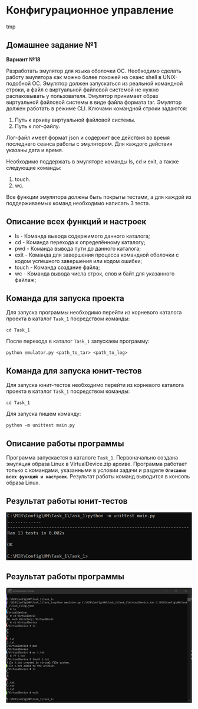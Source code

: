 
# Конфигурационное управление
tmp
## Домашнее задание №1

**Вариант №18**

Разработать эмулятор для языка оболочки ОС. Необходимо сделать работу
эмулятора как можно более похожей на сеанс shell в UNIX-подобной ОС.
Эмулятор должен запускаться из реальной командной строки, а файл с
виртуальной файловой системой не нужно распаковывать у пользователя.
Эмулятор принимает образ виртуальной файловой системы в виде файла формата
tar. Эмулятор должен работать в режиме CLI.
Ключами командной строки задаются:
1. Путь к архиву виртуальной файловой системы.
2. Путь к лог-файлу.

Лог-файл имеет формат json и содержит все действия во время последнего
сеанса работы с эмулятором. Для каждого действия указаны дата и время.

Необходимо поддержать в эмуляторе команды ls, cd и exit, а также следующие команды:
1. touch.
2. wc.

Все функции эмулятора должны быть покрыты тестами, а для каждой из поддерживаемых команд необходимо написать 3 теста.

## Описание всех функций и настроек

* ls - Команда вывода содержимого данного каталога;
* cd - Команда перехода к определённому каталогу;
* pwd - Команда вывода пути до данного каталога;
* exit - Команда для завершения процесса командной оболочки с кодом успешного завершения или кодом ошибки;
* touch - Команда создание файла;
* wc - Команда вывода числа строк, слов и байт для указанного файлаж;

## Команда для запуска проекта

Для запуска программы необходимо перейти из корневого каталога проекта в каталог ``Task_1`` посредством команды:

```
cd Task_1
```

После перехода в каталог ``Task_1`` запускаем программу:

```
python emulator.py <path_to_tar> <path_to_log>
```

## Команда для запуска юнит-тестов

Для запуска юнит-тестов необходимо перейти из корневого каталога проекта в каталог ``Task_1`` посредством команды:

```
cd Task_1
```

Для запуска пишем команду:

```
python -m unittest main.py
```

## Описание работы программы

Программа запускается в каталоге ``Task_1``. Первоначально создана эмуляция образа Linux в VirtualDevice.zip архиве. Программа работает только с командами, указанными в условии задачи и разделе **``Описание всех функций и настроек``**. Результат работы команд выводится в консоль образа Linux. 

## Результат работы юнит-тестов

![alt text](image-2.png)

## Результат работы программы

![alt text](image-1.png)
